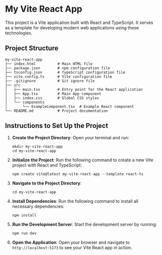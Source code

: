 # My Vite React App

This project is a Vite application built with React and TypeScript. It serves as a template for developing modern web applications using these technologies.

## Project Structure

```
my-vite-react-app
├── index.html          # Main HTML file
├── package.json        # npm configuration file
├── tsconfig.json       # TypeScript configuration file
├── vite.config.ts      # Vite configuration file
├── .gitignore          # Git ignore file
├── src
│   ├── main.tsx        # Entry point for the React application
│   ├── App.tsx         # Main App component
│   ├── index.css       # Global CSS styles
│   └── components
│       └── ExampleComponent.tsx  # Example React component
└── README.md           # Project documentation
```

## Instructions to Set Up the Project

1. **Create the Project Directory**:
   Open your terminal and run:
   ```
   mkdir my-vite-react-app
   cd my-vite-react-app
   ```

2. **Initialize the Project**:
   Run the following command to create a new Vite project with React and TypeScript:
   ```
   npm create vite@latest my-vite-react-app --template react-ts
   ```

3. **Navigate to the Project Directory**:
   ```
   cd my-vite-react-app
   ```

4. **Install Dependencies**:
   Run the following command to install all necessary dependencies:
   ```
   npm install
   ```

5. **Run the Development Server**:
   Start the development server by running:
   ```
   npm run dev
   ```

6. **Open the Application**:
   Open your browser and navigate to `http://localhost:5173` to see your Vite React app in action.